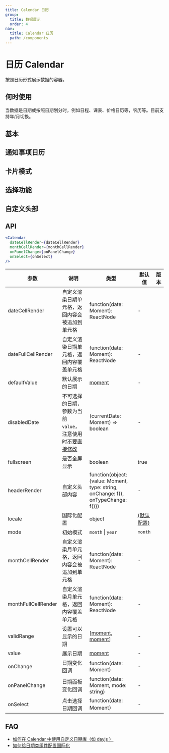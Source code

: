 ```yaml
---
title: Calendar 日历
group:
  title: 数据展示
  order: 4
nav:
  title: Calendar 日历
  path: /components
--- 
```


# 日历 Calendar

按照日历形式展示数据的容器。

## 何时使用

当数据是日期或按照日期划分时，例如日程、课表、价格日历等，农历等。目前支持年/月切换。

## 基本

<code src="./demos/basic.tsx"></code>

## 通知事项日历

<code src="./demos/notice-calendar.tsx"></code>

## 卡片模式

<code src="./demos/card.tsx"></code>

## 选择功能

<code src="./demos/select.tsx"></code>

## 自定义头部

<code src="./demos/customize-header.tsx"></code>

## API

```jsx | pure
<Calendar
  dateCellRender={dateCellRender}
  monthCellRender={monthCellRender}
  onPanelChange={onPanelChange}
  onSelect={onSelect}
/>
```

| 参数                | 说明                                                                                                                | 类型                                                                             | 默认值                                                                                                        | 版本 |
| ------------------- | ------------------------------------------------------------------------------------------------------------------- | -------------------------------------------------------------------------------- | ------------------------------------------------------------------------------------------------------------- | ---- |
| dateCellRender      | 自定义渲染日期单元格，返回内容会被追加到单元格                                                                      | function(date: Moment): ReactNode                                                | -                                                                                                             |      |
| dateFullCellRender  | 自定义渲染日期单元格，返回内容覆盖单元格                                                                            | function(date: Moment): ReactNode                                                | -                                                                                                             |      |
| defaultValue        | 默认展示的日期                                                                                                      | [moment](http://momentjs.com/)                                                   | -                                                                                                             |      |
| disabledDate        | 不可选择的日期，参数为当前 `value`，注意使用时[不要直接修改](https://github.com/ant-design/ant-design/issues/30987) | (currentDate: Moment) => boolean                                                 | -                                                                                                             |      |
| fullscreen          | 是否全屏显示                                                                                                        | boolean                                                                          | true                                                                                                          |      |
| headerRender        | 自定义头部内容                                                                                                      | function(object:{value: Moment, type: string, onChange: f(), onTypeChange: f()}) | -                                                                                                             |      |
| locale              | 国际化配置                                                                                                          | object                                                                           | [(默认配置)](https://github.com/ant-design/ant-design/blob/master/components/date-picker/locale/example.json) |      |
| mode                | 初始模式                                                                                                            | `month` \| `year`                                                                | `month`                                                                                                       |      |
| monthCellRender     | 自定义渲染月单元格，返回内容会被追加到单元格                                                                        | function(date: Moment): ReactNode                                                | -                                                                                                             |      |
| monthFullCellRender | 自定义渲染月单元格，返回内容覆盖单元格                                                                              | function(date: Moment): ReactNode                                                | -                                                                                                             |      |
| validRange          | 设置可以显示的日期                                                                                                  | \[[moment](http://momentjs.com/), [moment](http://momentjs.com/)]                | -                                                                                                             |      |
| value               | 展示日期                                                                                                            | [moment](http://momentjs.com/)                                                   | -                                                                                                             |      |
| onChange            | 日期变化回调                                                                                                        | function(date: Moment)                                                           | -                                                                                                             |      |
| onPanelChange       | 日期面板变化回调                                                                                                    | function(date: Moment, mode: string)                                             | -                                                                                                             |      |
| onSelect            | 点击选择日期回调                                                                                                    | function(date: Moment）                                                          | -                                                                                                             |      |

## FAQ

- [如何在 Calendar 中使用自定义日期库（如 dayjs ）](/docs/react/replace-moment#Calendar)
- [如何给日期类组件配置国际化](/components/date-picker/#%E5%9B%BD%E9%99%85%E5%8C%96%E9%85%8D%E7%BD%AE)
